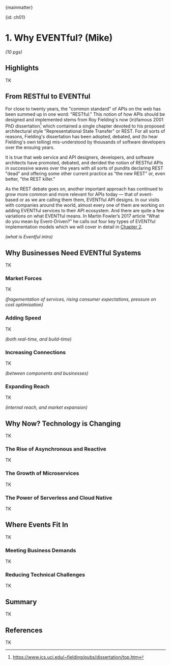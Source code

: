 {mainmatter}

{id: ch01}
# 1. Why EVENTful? (Mike)

*(10 pgs)*

## Highlights
TK

## From RESTful to EVENTful 
For close to twenty years, the "common standard" of APIs on the web has been summed up in one word: "RESTful." This notion of how APIs should be designed and implemented stems from Roy Fielding's now (in)famous 2001 PhD dissertation[^ch01-fielding] which contained a single chapter devoted to his proposed architectural style "Representational State Transfer" or REST. For all sorts of reasons, Fielding's dissertation has been adopted, debated, and (to hear Fielding's own telling) mis-understood by thousands of software developers over the ensuing years. 

[^ch01-fielding]: <https://www.ics.uci.edu/~fielding/pubs/dissertation/top.htm>

It is true that web service and API designers, developers, and software architects have promoted, debated, and derided the notion of RESTful APIs in successive waves over the years with all sorts of pundits declaring REST "dead" and offering some other current practice as “the new REST” or, even better, "the REST killer."  

As the REST debate goes on, another important approach has continued to grow more common and more relevant for APIs today — that of event-based or as we are calling them them, EVENTful API designs. In our visits with companies around the world, almost every one of them are working on adding EVENTful services to their API ecosystem. And there are quite a few variations on what EVENTful means. In Martin Fowler’s 2017 article “What do you mean by Event-Driven?” he calls out four key types of EVENTful implementation models which we will cover in detail in [Chapter 2](#ch02-eventful).


*(what is Eventful intro)*

## Why Businesses Need EVENTful Systems
TK

### Market Forces 
TK

*(fragementation of services, rising consumer expectations, pressure on cost optimisation)*

### Adding Speed 
TK

*(both real-time, and build-time)*

### Increasing Connections 
TK

*(between components and businesses)*

### Expanding Reach 
TK

*(internal reach, and market expansion)*

## Why Now? Technology is Changing
TK

### The Rise of Asynchronous and Reactive 
TK

### The Growth of Microservices 
TK

### The Power of Serverless and Cloud Native
TK

## Where Events Fit In
TK

### Meeting Business Demands
TK

### Reducing Technical Challenges
TK

## Summary
TK

## References
TK



